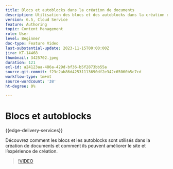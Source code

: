 ```yaml
---
title: Blocs et autoblocks dans la création de documents
description: Utilisation des blocs et des autoblocks dans la création de documents.
version: 6.5, Cloud Service
feature: Authoring
topic: Content Management
role: User
level: Beginner
doc-type: Feature Video
last-substantial-update: 2023-11-15T00:00:00Z
jira: KT-14468
thumbnail: 3425702.jpeg
duration: 121
exl-id: a24123aa-486a-429d-bf36-b5f2873bb55a
source-git-commit: f23c2ab86d42531113690df2e342c65060b5c7cd
workflow-type: tm+mt
source-wordcount: '38'
ht-degree: 0%

---
```


# Blocs et autoblocks

{{edge-delivery-services}}

Découvrez comment les blocs et les autoblocks sont utilisés dans la création de documents et comment ils peuvent améliorer le site et l’expérience de création.

>[!VIDEO](https://video.tv.adobe.com/v/3425703/?learn=on)
